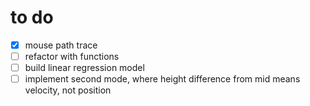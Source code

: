 # to do
- [x] mouse path trace
- [ ] refactor with functions
- [ ] build linear regression model
- [ ] implement second mode, where height difference from mid means velocity, not position
